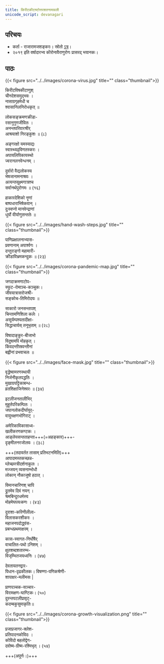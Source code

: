 ```yaml
---
title: किरीटकीटाष्टोत्तरशतनामावली
unicode_script: devanagari
---
```


## परिचयः
- कर्ता - राजारामजशङ्करः। स्रोतो [ऽत्र](https://www.facebook.com/shankar.rajaraman.5/posts/10221715421224585)।
- २०१९ इति वर्षादारभ्य कॊरोनावैराणुरोगः प्रासरद् भयानकः। 

## पाठः
{{< figure src="../../images/corona-virus.jpg" title="" class="thumbnail">}}

किरीटविषकीटाणुश्  
चीनदेशसमुद्भवः ।  
नासाग्रगृहमेधी च  
श्वासानिलनिरोधकृत् ॥

लोकसङ्क्रमणक्रीडा-  
रसानुगुणजीवितः ।  
अनन्तपरिवारश्रीर्  
आश्रयाशो निरङ्कुशः ॥ (८)

अङ्गरक्षो यमस्याद्यः  
स्वास्थ्यद्रविणतस्करः ।  
अपायलिपिकायस्थो  
ज्वरानलनवेन्धनम् ।

दुर्वारो वैद्यलोकस्य  
भेषजानामनाश्रवः ।  
अत्यन्तसूक्ष्मगात्रश्च  
सर्वानर्थपुरोगमः ॥ (१६)

हाकारदेशिको नॄणां  
बाष्पधाराभिषेकवान् ।  
दुःस्वप्नो मानवेन्द्राणां  
धुर्यो वीर्याणुसन्ततेः ॥

{{< figure src="../../images/hand-wash-steps.jpg" title="" class="thumbnail">}}

पाणिप्रक्षालनाभ्यास-  
प्रवणानाम् अपार्श्वगः ।  
दन्तुराङ्गो महामारी-  
क्रीडाविभ्रमकन्दुकः ॥ (२३)

{{< figure src="../../images/corona-pandemic-map.jpg" title="" class="thumbnail">}}

जगदाक्रमणाटोप-  
स्फुट-रोमाञ्च-कञ्चुकः।  
जीवयात्रासरोजश्री-  
सङ्कोच-तिमिरोदयः ॥

साकारो जनसन्तापश्  
चिन्तामणिशिला कलेः ।  
असूर्यम्पश्यतादीक्षा-  
सिद्धाचार्यस् तनूभृताम् ॥ (२८)

विषादाङ्कुर-बीजाभो  
विदुषामपि मोहकृत् ।  
किंवदन्तीस्रवन्तीनां  
बह्वीनां प्रभवाचलः ॥

{{< figure src="../../images/face-mask.jpg" title="" class="thumbnail">}}

वृद्धेष्वामरणस्थायी  
निर्जनीकृतपद्धतिः ।  
मुखाग्रपट्टिकाबन्ध-  
व्रतशिक्षाजिनेश्वरः ॥ (३४)

इटलीजनतालीभिर्  
मुहूर्तपरिकम्पितः ।  
जपानलोकदीर्घायुर्-  
वायुभक्षणभोगिराट् ।

अमेरिकाविकासाध्व-  
खलीकरणकण्टकः ।  
आङ्लेयसन्तताहन्ता+++(=अहङ्कार)+++-  
दृङ्मीलनरजोलवः । (३८)

+++(तदावर्तत तासाम् प्रतिभटनमिति)+++  
आपादमस्तकच्छन्न-  
म्लेच्छस्त्रीदर्शनाकुलः ।  
मज्जयन् व्यसनाम्भोधौ  
लोकान् नौकाजुषो हठात् ।

विमानचारिणश् चापि  
द्रुतमेव दिवं नयन् ।  
श्रमबिन्दुरधर्मस्य  
मोहमेघपयःकणः । (४३)

दुराशा-करिणीलीला-  
विलासकरशीकरः ।  
महाजनपदोद्ध्वंस-  
प्रबन्धप्रथमाक्षरम् ।

कास-स्वागत-निर्घोषैर्  
वाचालित-पथो ऽनिशम् ।  
क्षुतशब्दशतारम्भ-  
विजृम्भितजयध्वनिः । (४७)

देवतायतनद्वार-  
पिधान-दृढकीलकः।
विषण्णा-पणिकश्रेणी-  
शापाक्षर-मलीमसः |

प्राणपञ्चक-सञ्चार-  
विरामक्षण-घाण्टिकः। (५०)  
दुरन्तपटलीप्रावृट्-  
कदम्बकुसुमाकृतिः॥

{{< figure src="../../images/corona-growth-visualization.png" title="" class="thumbnail">}}

प्रजाप्रजागर-क्लेश-  
प्रतिपादनकोविदः ।  
कोविदो बहलोद्वेग-  
दवोष्म-ग्रीष्म-रश्मिभृत् । (५४)

+++(अपूर्णः।)+++